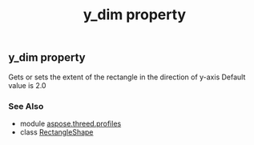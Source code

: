 ﻿---
title: y_dim property
second_title: Aspose.3D for Python via .NET API References
description: 
type: docs
weight: 180
url: /python-net/aspose.threed.profiles/rectangleshape/y_dim/
is_root: false
---

## y_dim property


Gets or sets the extent of the rectangle in the direction of y-axis
            Default value is 2.0

### See Also
* module [aspose.threed.profiles](../../)
* class [RectangleShape](/3d/python-net/aspose.threed.profiles/rectangleshape)

